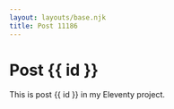 ```yaml
---
layout: layouts/base.njk
title: Post 11186
---
```


# Post {{ id }}

This is post {{ id }} in my Eleventy project.
